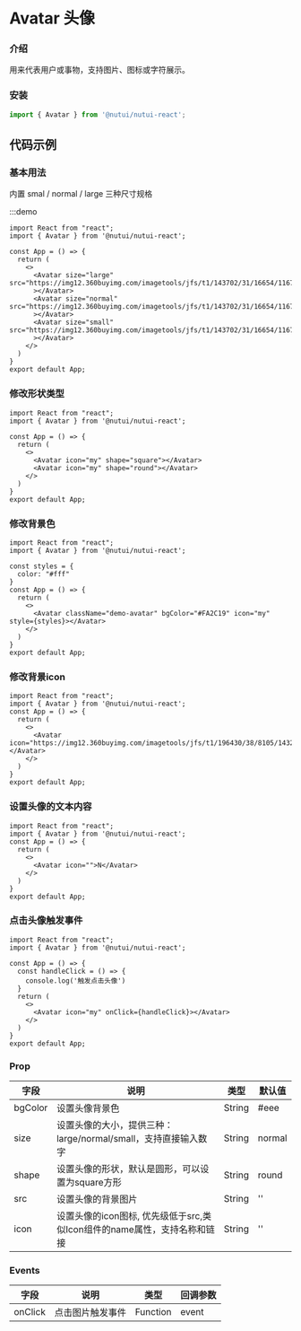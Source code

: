 # Avatar 头像

### 介绍

用来代表用户或事物，支持图片、图标或字符展示。

### 安装
``` ts
import { Avatar } from '@nutui/nutui-react';
```

## 代码示例

### 基本用法

内置 smal / normal / large 三种尺寸规格

:::demo
``` tsx
import React from "react";
import { Avatar } from '@nutui/nutui-react';

const App = () => {
  return (
    <>
      <Avatar size="large" src="https://img12.360buyimg.com/imagetools/jfs/t1/143702/31/16654/116794/5fc6f541Edebf8a57/4138097748889987.png"
      ></Avatar>
      <Avatar size="normal" src="https://img12.360buyimg.com/imagetools/jfs/t1/143702/31/16654/116794/5fc6f541Edebf8a57/4138097748889987.png"
      ></Avatar>
      <Avatar size="small" src="https://img12.360buyimg.com/imagetools/jfs/t1/143702/31/16654/116794/5fc6f541Edebf8a57/4138097748889987.png"
      ></Avatar>  
    </>
  )
}
export default App;
```

### 修改形状类型

``` tsx
import React from "react";
import { Avatar } from '@nutui/nutui-react';

const App = () => {
  return (
    <>
      <Avatar icon="my" shape="square"></Avatar>
      <Avatar icon="my" shape="round"></Avatar>
    </>
  )
}
export default App;
```

### 修改背景色

``` tsx
import React from "react";
import { Avatar } from '@nutui/nutui-react';

const styles = {
  color: "#fff"
}
const App = () => {
  return (
    <>
      <Avatar className="demo-avatar" bgColor="#FA2C19" icon="my" style={styles}></Avatar>
    </>
  )
}
export default App;
```

### 修改背景icon

``` tsx
import React from "react";
import { Avatar } from '@nutui/nutui-react';
const App = () => {
  return (
    <>
      <Avatar icon="https://img12.360buyimg.com/imagetools/jfs/t1/196430/38/8105/14329/60c806a4Ed506298a/e6de9fb7b8490f38.png"></Avatar>
    </>
  )
}
export default App;
```

### 设置头像的文本内容

``` tsx
import React from "react";
import { Avatar } from '@nutui/nutui-react';
const App = () => {
  return (
    <>
      <Avatar icon="">N</Avatar>
    </>
  )
}
export default App;
```

### 点击头像触发事件

``` tsx
import React from "react";
import { Avatar } from '@nutui/nutui-react';

const App = () => {
  const handleClick = () => {
    console.log('触发点击头像')
  }
  return (
    <>
      <Avatar icon="my" onClick={handleClick}></Avatar>
    </>
  )
}
export default App;
```


### Prop

| 字段     | 说明                                                                     | 类型   | 默认值 |
|----------|--------------------------------------------------------------------------|--------|--------|
| bgColor | 设置头像背景色                                                           | String | #eee   |
| size     | 设置头像的大小，提供三种：large/normal/small，支持直接输入数字           | String | normal |
| shape    | 设置头像的形状，默认是圆形，可以设置为square方形                         | String | round  |
| src      | 设置头像的背景图片                                                       | String | ''     |
| icon     | 设置头像的icon图标, 优先级低于src,类似Icon组件的name属性，支持名称和链接 | String | ''     |

### Events

| 字段     | 说明                 | 类型     | 回调参数 |
|----------|----------------------|----------|----------|
| onClick | 点击图片触发事件 | Function | event    |
